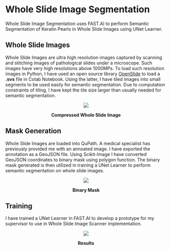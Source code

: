 # Whole Slide Image Segmentation
Whole Slide Image Segmentation uses FAST.AI to perform Semantic Segmentation of Keratin Pearls in Whole Slide Images using UNet Learner.
## Whole Slide Images
Whole Slide Images are ultra high resolution images captured by scanning and stitching images of pathological slides under a microscope. Such images have very high resolutions above 1000MPs. To load such resolution images in Python, I have used an open source library [OpenSlide](https://openslide.org/api/python/) to load a **.svs** file in Colab Notebook. Using the latter, I have tiled images into small segments to be used easily for semantic segmentation. Due to computation constraints of tiling, I have kept the tile size larger than usually needed for semantic segmentation.

<p align="center">
  <img src="https://user-images.githubusercontent.com/65295655/192130657-c958ce62-6afc-4b2d-a23d-c34c0d551e95.png">
</p>
<div align="center">
  <b>Compressed Whole Slide Image</b>
</div>
 

## Mask Generation
Whole Slide Images are loaded into QuPath. A medical specialist has previously provided me with an annoated image. I have exported the annotation as a GeoJSON file. Using Scikit-Image I have converted GeoJSON coordinates to binary mask using polygon function. The binary mask generated is then utilized in training a UNet Learner to perform semantic segmentation on whole slide images.

<p align="center">
  <img src="https://user-images.githubusercontent.com/65295655/192131523-0d4e9cf9-25d9-49a6-976d-51ccf2f0d378.png">
</p>
<div align="center">
  <b>Binary Mask</b>
</div>
 
## Training 
I have trained a UNet Learner in FAST.AI to develop a prototype for my supervisor to use in Whole Slide Image Scanner implementation.

<p align="center">
  <img src="https://user-images.githubusercontent.com/65295655/192131582-b4efa2e5-ffd6-4bae-87eb-f3e14fc3744a.png">
</p>
<div align="center">
  <b>Results</b>
</div

